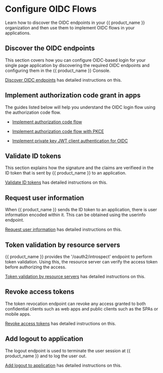 # Configure OIDC Flows

Learn how to discover the OIDC endpoints in your {{ product_name }} organization and then use them to implement OIDC flows in your applications.

## Discover the OIDC endpoints

This section covers how you can configure OIDC-based login for your single page application by discovering the required OIDC endpoints and configuring them in the {{ product_name }} Console.

[Discover OIDC endpoints]({{base_path}}/guides/authentication/oidc/discover-oidc-configs/) has detailed instructions on this.


## Implement authorization code grant in apps

The guides listed below will help you understand the OIDC login flow using the authorization code flow.

- [Implement authorization code flow]({{base_path}}/guides/authentication/oidc/implement-auth-code/)

- [Implement authorization code flow with PKCE]({{base_path}}/guides/authentication/oidc/implement-auth-code-with-pkce/)

- [Implement private key JWT client authentication for OIDC]({{base_path}}/guides/authentication/oidc/private-key-jwt-client-auth/)

## Validate ID tokens

This section explains how the signature and the claims are verifieed in the ID token that is sent by {{ product_name }} to an application.

[Validate ID tokens]({{base_path}}/guides/authentication/oidc/validate-id-tokens/) has detailed instructions on this.

## Request user information

When {{ product_name }} sends the ID token to an application, there is user information encoded within it. This can be obtained using the userinfo endpoint.

[Request user information]({{base_path}}/guides/authentication/oidc/request-user-info/) has detailed instructions on this.

## Token validation by resource servers

{{ product_name }} provides the '/oauth2/introspect' endpoint to perform token validation. Using this, the resource server can verify the access token before authorizing the access.

[Token validation by resource servers]({{base_path}}/guides/authentication/oidc/token-validation-resource-server/) has detailed instructions on this.

## Revoke access tokens

The token revocation endpoint can revoke any access granted to both confidential clients such as web apps and public clients such as the SPAs or mobile apps.

[Revoke access tokens]({{base_path}}/guides/authentication/oidc/revoke-tokens/) has detailed instructions on this.

## Add logout to application

The logout endpoint is used to terminate the user session at {{ product_name }} and to log the user out.

[Add logout to application]({{base_path}}/guides/authentication/oidc/add-logout/) has detailed instructions on this.